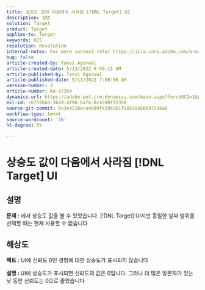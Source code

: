 ```yaml
---
title: 상승도 값이 다음에서 사라짐 [!DNL Target] UI
description: 설명
solution: Target
product: Target
applies-to: Target
keywords: KCS
resolution: Resolution
internal-notes: For more context refer https://jira.corp.adobe.com/browse/TGT-41844
bug: false
article-created-by: Tanvi Agarwal
article-created-date: 5/13/2022 6:59:11 AM
article-published-by: Tanvi Agarwal
article-published-date: 5/13/2022 7:00:06 AM
version-number: 2
article-number: KA-17354
dynamics-url: https://adobe-ent.crm.dynamics.com/main.aspx?forceUCI=1&pagetype=entityrecord&etn=knowledgearticle&id=00812730-8ad2-ec11-a7b5-00224809c27a
exl-id: c6759bbd-3ba9-4f9b-bafb-0c4590ff2358
source-git-commit: 0c3e421beca46d9fe1952b1f98538a50697216a0
workflow-type: tm+mt
source-wordcount: '76'
ht-degree: 5%

---
```


# 상승도 값이 다음에서 사라짐 [!DNL Target] UI

## 설명


<b>문제 :</b> 에서 상승도 값을 볼 수 있었습니다. [!DNL Target] UI지만 동일한 날짜 범위를 선택할 때는 현재 사용할 수 없습니다


## 해상도




<b>팩트 :</b> UI에 신뢰도 0인 경험에 대한 상승도가 표시되지 않습니다



<b>설명 : </b>UI에 상승도가 표시되면 신뢰도의 값은 0입니다. 그러나 더 많은 방문자가 있는 낮 동안 신뢰도는 0으로 줄었습니다
